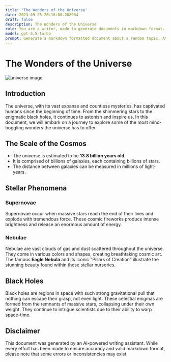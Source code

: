 ```yaml
---
title: 'The Wonders of the Universe'
date: 2023-09-25 20:16:00.288964
draft: false
description: The Wonders of the Universe
role: You are a writer, made to generate documents in markdown format. It is very important that all of the documents you generate are in valid markdown format.
model: gpt-3.5-turbo
prompt: Generate a markdown formatted document about a random topic. At the bottom, include a disclaimer explaining that the document was generated by you. The first line of the document should be the title. Make sure that the entire document is in proper markdown format, using a mix of various tags to make the document visually appealing.
---
```


# The Wonders of the Universe

![universe image](https://example.com/universe-image.jpg)

## Introduction
The universe, with its vast expanse and countless mysteries, has captivated humans since the beginning of time. From the shimmering stars to the enigmatic black holes, it continues to astonish and inspire us. In this document, we will embark on a journey to explore some of the most mind-boggling wonders the universe has to offer.

## The Scale of the Cosmos
* The universe is estimated to be **13.8 billion years old**.
* It is comprised of billions of galaxies, each containing billions of stars.
* The distance between galaxies can be measured in millions of light-years.

## Stellar Phenomena
### Supernovae
Supernovae occur when massive stars reach the end of their lives and explode with tremendous force. These cosmic fireworks produce intense brightness and release an enormous amount of energy.

### Nebulae
Nebulae are vast clouds of gas and dust scattered throughout the universe. They come in various colors and shapes, creating breathtaking cosmic art. The famous **Eagle Nebula** and its iconic "Pillars of Creation" illustrate the stunning beauty found within these stellar nurseries.

## Black Holes
Black holes are regions in space with such strong gravitational pull that nothing can escape their grasp, not even light. These celestial enigmas are formed from the remnants of massive stars, collapsing under their own weight. They continue to intrigue scientists due to their ability to warp space-time.

## Disclaimer
This document was generated by an AI-powered writing assistant. While every effort has been made to ensure accuracy and valid markdown format, please note that some errors or inconsistencies may exist.